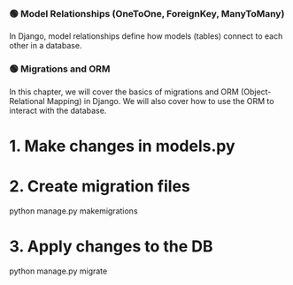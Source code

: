 ### 🟢 Model Relationships (OneToOne, ForeignKey, ManyToMany)
In Django, model relationships define how models (tables) connect to each other in a database.


### 🟢 Migrations and ORM
In this chapter, we will cover the basics of migrations and ORM (Object-Relational Mapping)
in Django. We will also cover how to use the ORM to interact with the database.
# 1. Make changes in models.py
# 2. Create migration files
python manage.py makemigrations

# 3. Apply changes to the DB
python manage.py migrate
